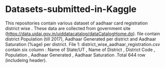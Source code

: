 # Datasets-submitted-in-Kaggle
This repositories contain various dataset of aadhaar card registration district wise .
These data are collected from government site (https://data.uidai.gov.in/uiddatacatalog/dataCatalogHome.do).
file contain district Population (till 2017),	Aadhaar Generated per district and Aadhaar Saturation (%age) per district.
File 1: district_wise_aadhaar_registration.csv contain six column : Name of State/UT ,	Name of District ,	District Code	, Population , Aadhaar Generated , Aadhaar Saturation .Total 644 row (includeing header).
